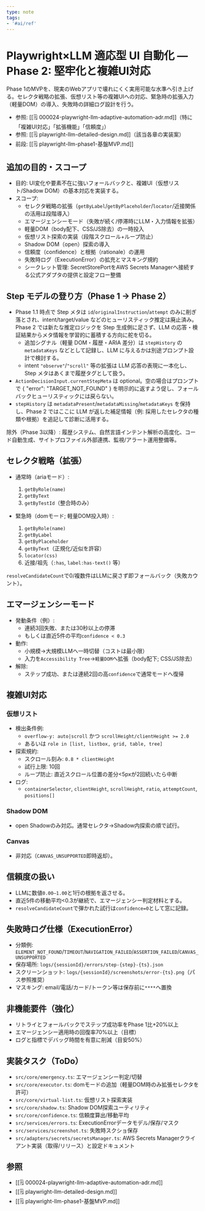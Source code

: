 ```yaml
---
type: note
tags:
- '#ai/ref'
---
```

# Playwright×LLM 適応型 UI 自動化 — Phase 2: 堅牢化と複雑UI対応

Phase 1のMVPを、現実のWebアプリで壊れにくく実用可能な水準へ引き上げる。セレクタ戦略の拡張、仮想リスト等の複雑UIへの対応、緊急時の拡張入力（軽量DOM）の導入、失敗時の詳細ログ設計を行う。

- 参照: [[🗒️ 000024-playwright-llm-adaptive-automation-adr.md]]（特に「複雑UI対応」「拡張機能」「信頼度」）
- 参照: [[🗒️ playwright-llm-detailed-design.md]]（該当各章の実装案）
- 前段: [[🗒️ playwright-llm-phase1-基盤MVP.md]]

## 追加の目的・スコープ

- 目的: UI変化や要素不在に強いフォールバックと、複雑UI（仮想リスト/Shadow DOM）の基本対応を実装する。
- スコープ:
  - セレクタ戦略の拡張（`getByLabel`/`getByPlaceholder`/`locator`/近接関係の活用は段階導入）
  - エマージェンシーモード（失敗が続く/停滞時にLLM・入力情報を拡張）
  - 軽量DOM（body配下、CSS/JS除去）の一時投入
  - 仮想リスト探索の実装（段階スクロール+ループ防止）
  - Shadow DOM（open）探索の導入
  - 信頼度（confidence）と根拠（rationale）の運用
  - 失敗時ログ（ExecutionError）の拡充とマスキング規約
  - シークレット管理: SecretStorePortをAWS Secrets Managerへ接続する公式アダプタの提供と設定フロー整備

## Step モデルの登り方（Phase 1 → Phase 2）

- Phase 1.1 時点で Step メタは `id`/`originalInstruction`/`attempt` のみに削ぎ落とされ、intent/target/value などのヒューリスティック推定は廃止済み。Phase 2 では新たな推定ロジックを Step 生成側に足さず、LLM の応答・検証結果からメタ情報を学習的に蓄積する方向に舵を切る。
  - 追加シグナル（軽量 DOM・履歴・ARIA 差分）は `stepHistory` の `metadataKeys` などとして記録し、LLM に与えるかは別途プロンプト設計で検討する。
  - intent `"observe"`/`"scroll"` 等の拡張は LLM 応答の表現に一本化し、Step メタはあくまで履歴タグとして扱う。
- `ActionDecisionInput.currentStepMeta` は optional。空の場合はプロンプトで { "error": "TARGET_NOT_FOUND" } を明示的に返すよう促し、フォールバックヒューリスティックには戻らない。
- `stepHistory` は `metadataPresent`/`metadataMissing`/`metadataKeys` を保持し、Phase 2 ではここに LLM が返した補足情報（例: 採用したセレクタの種類や根拠）を追記して診断に活用する。

除外（Phase 3以降）: 履歴システム、自然言語インテント解析の高度化、コード自動生成、サイトプロファイル外部連携、監視/アラート運用整備等。

## セレクタ戦略（拡張）

- 通常時（ariaモード）:
  1. `getByRole(name)`
  2. `getByText`
  3. `getByTestId`（整合時のみ）

- 緊急時（domモード; 軽量DOM投入時）:
  1. `getByRole(name)`
  2. `getByLabel`
  3. `getByPlaceholder`
  4. `getByText`（正規化/近似を許容）
  5. `locator(css)`
  6. 近接/祖先（`:has`, `label:has-text()` 等）

`resolveCandidateCount`で0/複数件はLLMに戻さず即フォールバック（失敗カウント）。

## エマージェンシーモード

- 発動条件（例）:
  - 連続3回失敗、または30秒以上の停滞
  - もしくは直近5件の平均`confidence < 0.3`
- 動作:
  - 小規模→大規模LLMへ一時切替（コストは最小限）
  - 入力を`Accessibility Tree`→`軽量DOM`へ拡張（body配下; CSS/JS除去）
- 解除:
  - ステップ成功、または連続2回の高`confidence`で通常モードへ復帰

## 複雑UI対応

### 仮想リスト

- 検出条件例:
  - `overflow-y: auto|scroll` かつ `scrollHeight/clientHeight >= 2.0`
  - あるいは `role in [list, listbox, grid, table, tree]`
- 探索規約:
  - スクロール刻み: `0.8 * clientHeight`
  - 試行上限: 10回
  - ループ防止: 直近スクロール位置の差分<5pxが2回続いたら中断
- ログ:
  - `containerSelector`, `clientHeight`, `scrollHeight`, `ratio`, `attemptCount`, `positions[]`

### Shadow DOM

- open Shadowのみ対応。通常セレクタ→Shadow内探索の順で試行。

### Canvas

- 非対応（`CANVAS_UNSUPPORTED`即時返却）。

## 信頼度の扱い

- LLMに数値`0.00–1.00`と1行の根拠を返させる。
- 直近5件の移動平均<0.3が継続で、エマージェンシー判定材料とする。
- `resolveCandidateCount`で弾かれた試行は`confidence=0`として窓に記録。

## 失敗時ログ仕様（ExecutionError）

- 分類例: `ELEMENT_NOT_FOUND`/`TIMEOUT`/`NAVIGATION_FAILED`/`ASSERTION_FAILED`/`CANVAS_UNSUPPORTED`
- 保存場所: `logs/{sessionId}/errors/step-{step}-{ts}.json`
- スクリーンショット: `logs/{sessionId}/screenshots/error-{ts}.png`（パス参照推奨）
- マスキング: email/電話/カード/トークン等は保存前に`****`へ置換

## 非機能要件（強化）

- リトライとフォールバックでステップ成功率をPhase 1比+20%以上
- エマージェンシー適用時の回復率70%以上（目標）
- ログと指標でデバッグ時間を有意に削減（目安50%）

## 実装タスク（ToDo）

- `src/core/emergency.ts`: エマージェンシー判定/切替
- `src/core/executor.ts`: domモードの追加（軽量DOM時のみ拡張セレクタを許可）
- `src/core/virtual-list.ts`: 仮想リスト探索実装
- `src/core/shadow.ts`: Shadow DOM探索ユーティリティ
- `src/core/confidence.ts`: 信頼度算出/移動平均
- `src/services/errors.ts`: ExecutionErrorデータモデル/保存/マスク
- `src/services/screenshot.ts`: 失敗時スクショ保存
- `src/adapters/secrets/secretsManager.ts`: AWS Secrets Managerクライアント実装（取得/リリース）と設定ドキュメント

## 参照

- [[🗒️ 000024-playwright-llm-adaptive-automation-adr.md]]
- [[🗒️ playwright-llm-detailed-design.md]]
- [[🗒️ playwright-llm-phase1-基盤MVP.md]]
